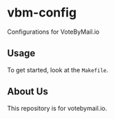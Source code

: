 # vbm-config
Configurations for VoteByMail.io

## Usage
To get started, look at the `Makefile`.

## About Us
This repository is for votebymail.io.

